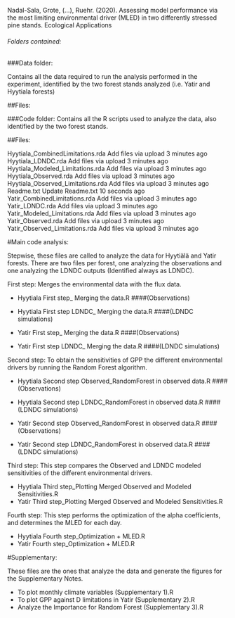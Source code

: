 Nadal-Sala, Grote, (...), Ruehr. (2020). Assessing model performance via the most limiting environmental driver (MLED) in two differently stressed pine stands. Ecological Applications

###### Folders contained:

###Data folder:

Contains all the data required to run the analysis performed in the experiment, identified by the two forest stands analyzed (i.e. Yatir and Hyytiala forests)

##Files:


###Code folder:
Contains all the R scripts used to analyze the data, also identified by the two forest stands.

##Files:

Hyytiala_CombinedLimitations.rda
Add files via upload
3 minutes ago
Hyytiala_LDNDC.rda
Add files via upload
3 minutes ago
Hyytiala_Modeled_Limitations.rda
Add files via upload
3 minutes ago
Hyytiala_Observed.rda
Add files via upload
3 minutes ago
Hyytiala_Observed_Limitations.rda
Add files via upload
3 minutes ago
Readme.txt
Update Readme.txt
10 seconds ago
Yatir_CombinedLimitations.rda
Add files via upload
3 minutes ago
Yatir_LDNDC.rda
Add files via upload
3 minutes ago
Yatir_Modeled_Limitations.rda
Add files via upload
3 minutes ago
Yatir_Observed.rda
Add files via upload
3 minutes ago
Yatir_Observed_Limitations.rda
Add files via upload
3 minutes ago 

#Main code analysis:

Stepwise, these files are called to analyze the data for Hyytiälä and Yatir forests. There are two files per forest, one analyzing the observations and one analyzing the LDNDC outputs (Identified always as LDNDC).

First step: Merges the environmental data with the flux data.

- Hyytiala First step_ Merging the data.R  ####(Observations)
- Hyytiala First step LDNDC_ Merging the data.R ####(LDNDC simulations)

- Yatir First step_ Merging the data.R ####(Observations)
- Yatir First step LDNDC_ Merging the data.R ####(LDNDC simulations)

Second step: To obtain the sensitivities of GPP the different environmental drivers by running the Random Forest algorithm.

- Hyytiala Second step Observed_RandomForest in observed data.R ####(Observations)
- Hyytiala Second step LDNDC_RandomForest in observed data.R ####(LDNDC simulations)

- Yatir Second step Observed_RandomForest in observed data.R ####(Observations)
- Yatir Second step LDNDC_RandomForest in observed data.R ####(LDNDC simulations)

Third step: This step compares the Observed and LDNDC modeled sensitivities of the different environmental drivers.

- Hyytiala Third step_Plotting Merged Observed and Modeled Sensitivities.R
- Yatir Third step_Plotting Merged Observed and Modeled Sensitivities.R

Fourth step: This step performs the optimization of the alpha coefficients, and determines the MLED for each day.

- Hyytiala Fourth step_Optimization + MLED.R
- Yatir Fourth step_Optimization + MLED.R

#Supplementary: 

These files are the ones that analyze the data and generate the figures for the Supplementary Notes.

- To plot monthly climate variables (Supplementary 1).R
- To plot GPP against D limitations in Yatir (Supplementary 2).R
- Analyze the Importance for Random Forest (Supplementary 3).R











